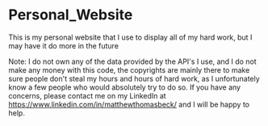 # Personal_Website

This is my personal website that I use to display all of my hard work, but I may have it do more in the future

Note: I do not own any of the data provided by the API's I use, and I do not make any money with this code, the copyrights are mainly there to make sure people don't steal my hours and hours of hard work, as I unfortunately know a few people who would absolutely try to do so. If you have any concerns, please contact me on my LinkedIn at https://www.linkedin.com/in/matthewthomasbeck/ and I will be happy to help.
